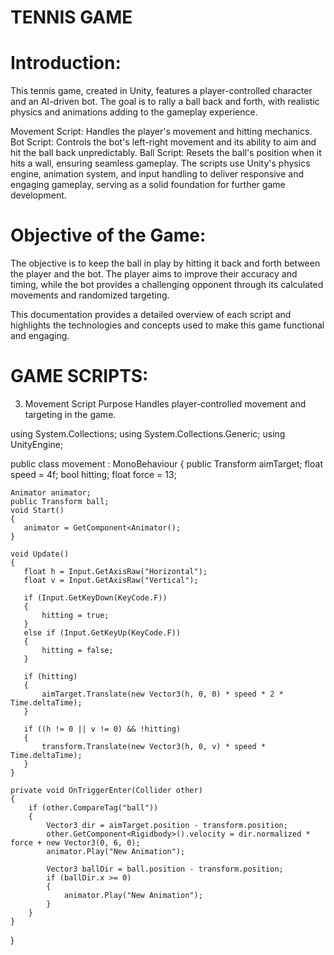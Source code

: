 # TENNIS GAME
# Introduction:
This tennis game, created in Unity, features a player-controlled character and an AI-driven bot. The goal is to rally a ball back and forth, with realistic physics and animations adding to the gameplay experience.

Movement Script: Handles the player's movement and hitting mechanics.
Bot Script: Controls the bot's left-right movement and its ability to aim and hit the ball back unpredictably.
Ball Script: Resets the ball's position when it hits a wall, ensuring seamless gameplay.
The scripts use Unity's physics engine, animation system, and input handling to deliver responsive and engaging gameplay, serving as a solid foundation for further game development.
# Objective of the Game:
The objective is to keep the ball in play by hitting it back and forth between the player and the bot. The player aims to improve their accuracy and timing, while the bot provides a challenging opponent through its calculated movements and randomized targeting.

This documentation provides a detailed overview of each script and highlights the technologies and concepts used to make this game functional and engaging.
# GAME SCRIPTS:
3. Movement Script
Purpose
Handles player-controlled movement and targeting in the game.

using System.Collections;
using System.Collections.Generic;
using UnityEngine;

public class movement : MonoBehaviour
{
    public Transform aimTarget;
    float speed = 4f;
    bool hitting;
    float force = 13;

    Animator animator;
    public Transform ball;
    void Start()
    {
       animator = GetComponent<Animator(); 
    }

    void Update()
    {
       float h = Input.GetAxisRaw("Horizontal");
       float v = Input.GetAxisRaw("Vertical");

       if (Input.GetKeyDown(KeyCode.F)) 
       {
           hitting = true;  
       }
       else if (Input.GetKeyUp(KeyCode.F))
       {
           hitting = false;
       }

       if (hitting)
       {
           aimTarget.Translate(new Vector3(h, 0, 0) * speed * 2 * Time.deltaTime); 
       }                    

       if ((h != 0 || v != 0) && !hitting)
       {
           transform.Translate(new Vector3(h, 0, v) * speed * Time.deltaTime); 
       }
    }

    private void OnTriggerEnter(Collider other)
    {
        if (other.CompareTag("ball"))
        {
            Vector3 dir = aimTarget.position - transform.position;
            other.GetComponent<Rigidbody>().velocity = dir.normalized * force + new Vector3(0, 6, 0);
            animator.Play("New Animation");

            Vector3 ballDir = ball.position - transform.position;
            if (ballDir.x >= 0)                                    
            {
                animator.Play("New Animation");                        
            }
        }
    }
}

